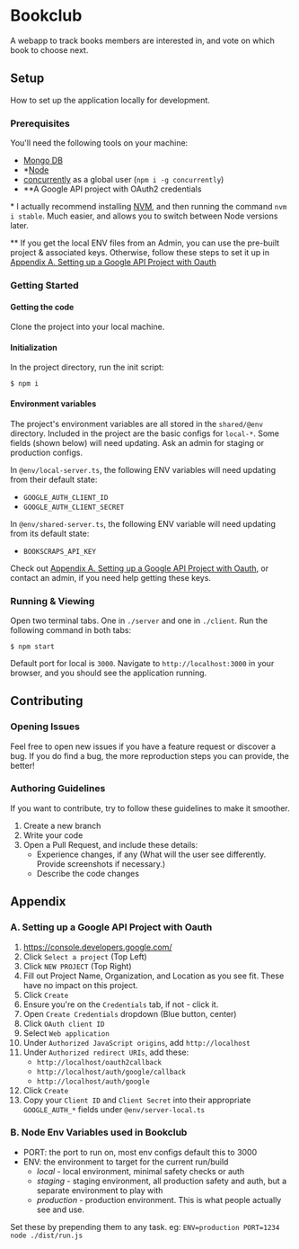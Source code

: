 # Bookclub

A webapp to track books members are interested in, and vote on which book to choose next.

## Setup

How to set up the application locally for development.

### Prerequisites

You'll need the following tools on your machine:

- [Mongo DB](https://docs.mongodb.com/manual/tutorial/install-mongodb-on-os-x/)
- *[Node](https://nodejs.org/en/download/)
- [concurrently](https://www.npmjs.com/package/concurrently) as a global user (`npm i -g concurrently`)
- **A Google API project with OAuth2 credentials

\* I actually recommend installing [NVM](https://github.com/creationix/nvm), and then running the command `nvm i stable`. Much easier, and allows you to switch between Node versions later.

\** If you get the local ENV files from an Admin, you can use the pre-built project & associated keys. Otherwise, follow these steps to set it up in [Appendix A. Setting up a Google API Project with Oauth](#a-setting-up-a-google-api-project-with-oauth)

### Getting Started

#### Getting the code

Clone the project into your local machine.

#### Initialization

In the project directory, run the init script:

    $ npm i

#### Environment variables

The project's environment variables are all stored in the `shared/@env` directory. Included in the project are the basic configs for `local-*`. Some fields (shown below) will need updating. Ask an admin for staging or production configs.

In `@env/local-server.ts`, the following ENV variables will need updating from their default state:

- `GOOGLE_AUTH_CLIENT_ID`
- `GOOGLE_AUTH_CLIENT_SECRET`

In `@env/shared-server.ts`, the following ENV variable will need updating from its default state:

- `BOOKSCRAPS_API_KEY`

Check out [Appendix A. Setting up a Google API Project with Oauth](#a-setting-up-a-google-api-project-with-oauth), or contact an admin, if you need help getting these keys.

### Running & Viewing

Open two terminal tabs. One in `./server` and one in `./client`. Run the following command in both tabs:

    $ npm start

Default port for local is `3000`. Navigate to `http://localhost:3000` in your browser, and you should see the application running.

## Contributing

### Opening Issues

Feel free to open new issues if you have a feature request or discover a bug. If you do find a bug, the more reproduction steps you can provide, the better!

### Authoring Guidelines

If you want to contribute, try to follow these guidelines to make it smoother.

1. Create a new branch
2. Write your code
3. Open a Pull Request, and include these details:
    - Experience changes, if any (What will the user see differently. Provide screenshots if necessary.)
    - Describe the code changes

## Appendix

### A. Setting up a Google API Project with Oauth

1. https://console.developers.google.com/
2. Click `Select a project` (Top Left)
3. Click `NEW PROJECT` (Top Right)
4. Fill out Project Name, Organization, and Location as you see fit. These have no impact on this project.
5. Click `Create`
6. Ensure you're on the `Credentials` tab, if not - click it.
7. Open `Create Credentials` dropdown (Blue button, center)
8. Click `OAuth client ID`
9. Select `Web application`
10. Under `Authorized JavaScript origins`, add `http://localhost`
11. Under `Authorized redirect URIs`, add these:
    * `http://localhost/oauth2callback`
    * `http://localhost/auth/google/callback`
    * `http://localhost/auth/google`
12. Click `Create`
13. Copy your `Client ID` and `Client Secret` into their appropriate `GOOGLE_AUTH_*` fields under `@env/server-local.ts`

### B. Node Env Variables used in Bookclub

- PORT: the port to run on, most env configs default this to 3000
- ENV: the environment to target for the current run/build
    * _local_ - local environment, minimal safety checks or auth
    * _staging_ - staging environment, all production safety and auth, but a separate environment to play with
    * _production_ - production environment. This is what people actually see and use.

Set these by prepending them to any task. eg: `ENV=production PORT=1234 node ./dist/run.js`